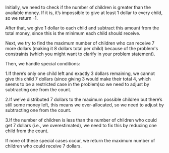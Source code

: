 Initially, we need to check if the number of children is greater than the available money. If it is, it’s impossible to give at least 1 dollar to every child, so we return -1.

After that, we give 1 dollar to each child and subtract this amount from the total money, since this is the minimum each child should receive.

Next, we try to find the maximum number of children who can receive 7 more dollars (making it 8 dollars total per child) because of the problem's constraints (which you might want to clarify in your problem statement).

Then, we handle special conditions:

1.If there’s only one child left and exactly 3 dollars remaining, we cannot give this child 7 dollars (since giving 3 would make their total 4, which seems to be a restricted case in the problem)so we need to adjust by subtracting one from the count.

2.If we’ve distributed 7 dollars to the maximum possible children but there’s still some money left, this means we over-allocated, so we need to adjust by subtracting one from the count.

3.If the number of children is less than the number of children who could get 7 dollars (i.e., we overestimated), we need to fix this by reducing one child from the count.

If none of these special cases occur, we return the maximum number of children who could receive 7 dollars.
